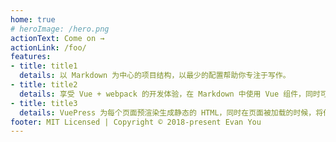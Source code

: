 ```yaml
---
home: true
# heroImage: /hero.png
actionText: Come on →
actionLink: /foo/
features:
- title: title1
  details: 以 Markdown 为中心的项目结构，以最少的配置帮助你专注于写作。
- title: title2
  details: 享受 Vue + webpack 的开发体验，在 Markdown 中使用 Vue 组件，同时可以使用 Vue 来开发自定义主题。
- title: title3
  details: VuePress 为每个页面预渲染生成静态的 HTML，同时在页面被加载的时候，将作为 SPA 运行。
footer: MIT Licensed | Copyright © 2018-present Evan You
---
```

